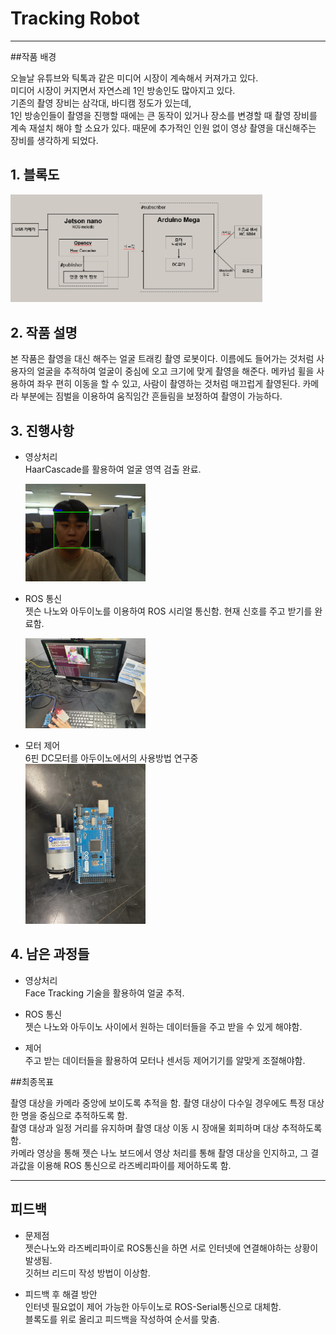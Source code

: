 # Tracking Robot
***
##작품 배경  

오늘날 유튜브와 틱톡과 같은 미디어 시장이 계속해서 커져가고 있다.   
미디어 시장이 커지면서 자연스레 1인 방송인도 많아지고 있다.  
기존의 촬영 장비는 삼각대, 바디캠 정도가 있는데,   
1인 방송인들이 촬영을 진행할 때에는 큰 동작이 있거나 장소를 변경할 때 촬영 장비를 계속 재설치 해야 할 소요가 있다. 때문에 추가적인 인원 없이 영상 촬영을 대신해주는 장비를 생각하게 되었다.  
## 1. 블록도

<img src="./img/블록도.png" width="80%" height="60%" title="px(픽셀) 크기 설정" alt="ROS"></img>

## 2. 작품 설명
본 작품은 촬영을 대신 해주는 얼굴 트래킹 촬영 로봇이다. 이름에도 들어가는 것처럼 사용자의 얼굴을 추적하여 얼굴이 중심에 오고 크기에 맞게 촬영을 해준다. 메카넘 휠을 사용하여 좌우 편히 이동을 할 수 있고, 사람이 촬영하는 것처럼 매끄럽게 촬영된다. 카메라 부분에는 짐벌을 이용하여 움직임간 흔들림을 보정하여 촬영이 가능하다.
## 3. 진행사항
* 영상처리   
  HaarCascade를 활용하여 얼굴 영역 검출 완료.   
     
  <img src="./img/얼굴영역검출.png" width="40%" height="30%" title="px(픽셀) 크기 설정" alt="Face Detection"></img>
   
* ROS 통신   
젯슨 나노와 아두이노를 이용하여 ROS 시리얼 통신함. 현재 신호를 주고 받기를 완료함.   
   
  <img src="./img/ros통신 활용.jpg" width="40%" height="30%" title="px(픽셀) 크기 설정" alt="ROS"></img>
* 모터 제어   
6핀 DC모터를 아두이노에서의 사용방법 연구중   
  <img src="./img/DC모터.jpg" width="40%" height="30%" title="px(픽셀) 크기 설정" alt="ROS"></img>

## 4. 남은 과정들

* 영상처리   
  Face Tracking 기술을 활용하여 얼굴 추적.
   
* ROS 통신   
  젯슨 나노와 아두이노 사이에서 원하는 데이터들을 주고 받을 수 있게 해야함.

* 제어   
  주고 받는 데이터들을 활용하여 모터나 센서등 제어기기를 알맞게 조절해야함.
  
##최종목표

촬영 대상을 카메라 중앙에 보이도록 추적을 함. 촬영 대상이 다수일 경우에도 특정 대상 한 명을 중심으로 추적하도록 함.  
촬영 대상과 일정 거리를 유지하며 촬영 대상 이동 시 장애물 회피하며 대상 추적하도록 함.  
카메라 영상을 통해 젯슨 나노 보드에서 영상 처리를 통해 촬영 대상을 인지하고, 그 결과값을 이용해 ROS 통신으로 라즈베리파이를 제어하도록 함.  
***
## 피드백
* 문제점   
  젯슨나노와 라즈베리파이로 ROS통신을 하면 서로 인터넷에 연결해야하는 상황이 발생됨.   
  깃허브 리드미 작성 방법이 이상함.   

* 피드백 후 해결 방안   
  인터넷 필요없이 제어 가능한 아두이노로 ROS-Serial통신으로 대체함.   
  블록도를 위로 올리고 피드백을 작성하여 순서를 맞춤.   

